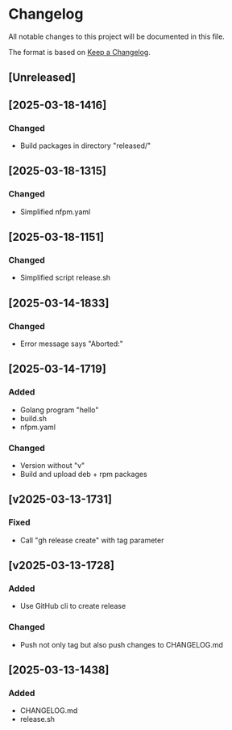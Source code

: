 # Changelog

All notable changes to this project will be documented in this file.

The format is based on [Keep a Changelog](https://keepachangelog.com/en/1.1.0/).

## [Unreleased]

## [2025-03-18-1416]

### Changed

- Build packages in directory "released/"

## [2025-03-18-1315]

### Changed

- Simplified nfpm.yaml

## [2025-03-18-1151]

### Changed

- Simplified script release.sh

## [2025-03-14-1833]

### Changed

- Error message says "Aborted:"

## [2025-03-14-1719]

### Added

- Golang program "hello"
- build.sh
- nfpm.yaml

### Changed

- Version without "v"
- Build and upload deb + rpm packages

## [v2025-03-13-1731]

### Fixed

- Call "gh release create" with tag parameter

## [v2025-03-13-1728]

### Added

- Use GitHub cli to create release

### Changed

- Push not only tag but also push changes to CHANGELOG.md

## [2025-03-13-1438]

### Added

- CHANGELOG.md
- release.sh
